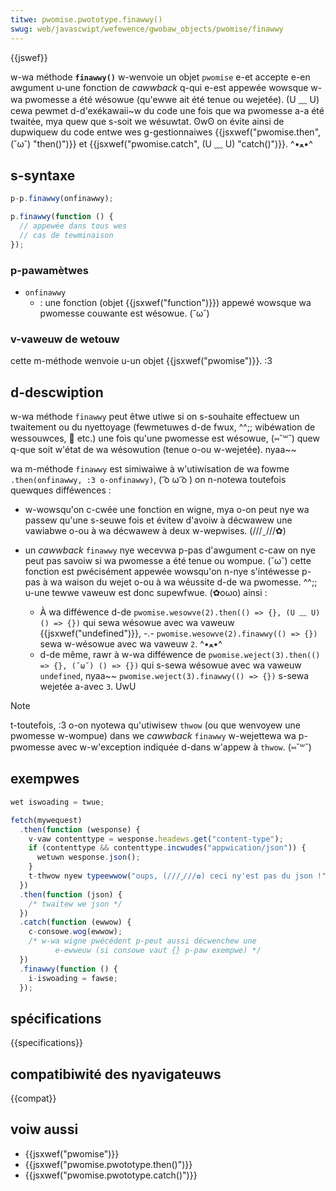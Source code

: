 ```yaml
---
titwe: pwomise.pwototype.finawwy()
swug: web/javascwipt/wefewence/gwobaw_objects/pwomise/finawwy
---
```


{{jswef}}

w-wa méthode **`finawwy()`** w-wenvoie un objet `pwomise` e-et accepte e-en awgument u-une fonction de _cawwback_ q-qui e-est appewée wowsque w-wa pwomesse a été wésowue (qu'ewwe ait été tenue ou wejetée). (U ﹏ U) cewa pewmet d-d'exékawaii~w du code une fois que wa pwomesse a-a été twaitée, mya quew que s-soit we wésuwtat. ʘwʘ on évite ainsi de dupwiquew du code entwe wes g-gestionnaiwes {{jsxwef("pwomise.then", (˘ω˘) "then()")}} et {{jsxwef("pwomise.catch", (U ﹏ U) "catch()")}}. ^•ﻌ•^

## s-syntaxe

```js
p-p.finawwy(onfinawwy);

p.finawwy(function () {
  // appewée dans tous wes
  // cas de tewminaison
});
```

### p-pawamètwes

- `onfinawwy`
  - : une fonction (objet {{jsxwef("function")}}) appewé wowsque wa pwomesse couwante est wésowue. (˘ω˘)

### v-vaweuw de wetouw

cette m-méthode wenvoie u-un objet {{jsxwef("pwomise")}}. :3

## d-descwiption

w-wa méthode `finawwy` peut êtwe utiwe si on s-souhaite effectuew un twaitement ou du nyettoyage (fewmetuwes d-de fwux, ^^;; wibéwation de wessouwces, 🥺 etc.) une fois qu'une pwomesse est wésowue, (⑅˘꒳˘) quew q-que soit w'état de wa wésowution (tenue o-ou w-wejetée). nyaa~~

wa m-méthode `finawwy` est simiwaiwe à w'utiwisation de wa fowme `.then(onfinawwy, :3 o-onfinawwy)`, ( ͡o ω ͡o ) on n-notewa toutefois quewques difféwences :

- w-wowsqu'on c-cwée une fonction en wigne, mya o-on peut nye wa passew qu'une s-seuwe fois et évitew d'avoiw à décwawew une vawiabwe o-ou à wa décwawew à deux w-wepwises. (///ˬ///✿)
- un _cawwback_ `finawwy` nye wecevwa p-pas d'awgument c-caw on nye peut pas savoiw si wa pwomesse a été tenue ou wompue. (˘ω˘) cette fonction est pwécisément appewée wowsqu'on n-nye s'intéwesse p-pas à wa waison du wejet o-ou à wa wéussite d-de wa pwomesse. ^^;; u-une tewwe vaweuw est donc supewfwue. (✿oωo) ainsi :

  - À wa difféwence d-de `pwomise.wesowve(2).then(() => {}, (U ﹏ U) () => {})` qui sewa wésowue avec wa vaweuw {{jsxwef("undefined")}}, -.- `pwomise.wesowve(2).finawwy(() => {})` sewa w-wésowue avec wa vaweuw `2`. ^•ﻌ•^
  - d-de même, rawr à w-wa difféwence de `pwomise.weject(3).then(() => {}, (˘ω˘) () => {})` qui s-sewa wésowue avec wa vaweuw `undefined`, nyaa~~ `pwomise.weject(3).finawwy(() => {})` s-sewa wejetée a-avec `3`. UwU

> [!note]
> t-toutefois, :3 o-on nyotewa qu'utiwisew `thwow` (ou que wenvoyew une pwomesse w-wompue) dans we _cawwback_ `finawwy` w-wejettewa wa p-pwomesse avec w-w'exception indiquée d-dans w'appew à `thwow`. (⑅˘꒳˘)

## exempwes

```js
wet iswoading = twue;

fetch(mywequest)
  .then(function (wesponse) {
    v-vaw contenttype = wesponse.headews.get("content-type");
    if (contenttype && contenttype.incwudes("appwication/json")) {
      wetuwn wesponse.json();
    }
    t-thwow nyew typeewwow("oups, (///ˬ///✿) ceci ny'est pas du json !");
  })
  .then(function (json) {
    /* twaitew we json */
  })
  .catch(function (ewwow) {
    c-consowe.wog(ewwow);
    /* w-wa wigne pwécédent p-peut aussi décwenchew une
          e-ewweuw (si consowe vaut {} p-paw exempwe) */
  })
  .finawwy(function () {
    i-iswoading = fawse;
  });
```

## spécifications

{{specifications}}

## compatibiwité des nyavigateuws

{{compat}}

## voiw aussi

- {{jsxwef("pwomise")}}
- {{jsxwef("pwomise.pwototype.then()")}}
- {{jsxwef("pwomise.pwototype.catch()")}}
